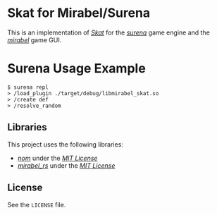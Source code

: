 # Skat for Mirabel/Surena

This is an implementation of
[_Skat_](<https://en.wikipedia.org/wiki/Skat_(card_game)>) for the
[_surena_](https://github.com/RememberOfLife/surena) game engine and the
[_mirabel_](https://github.com/RememberOfLife/mirabel) game GUI.

# Surena Usage Example

```
$ surena repl
> /load_plugin ./target/debug/libmirabel_skat.so
> /create def
> /resolve_random
```

## Libraries

This project uses the following libraries:

- [_nom_](https://github.com/rust-bakery/nom) under the
  [_MIT License_](https://github.com/rust-bakery/nom/blob/main/LICENSE)
- [_mirabel_rs_](https://github.com/vilaureu/mirabel_rs) under the
  [_MIT License_](https://github.com/vilaureu/mirabel_rs/blob/main/LICENSE)

## License

See the `LICENSE` file.
